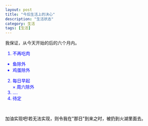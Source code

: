 ```yaml
---
layout: post
title: "今后生活上的决心"
description: "生活状态"
category: 生活
tags: [生活]
---
```



我保证，从今天开始的后的六个月内。<br/>
<font color=blue>
1. 不再吃肉<br/>
  * 鱼除外
  * 鸡蛋除外
2. 每日早起<br/>
  × 周六除外
3. ....<br/>
4. 待定<br/>

<br/>
<font color=black>

加油实现吧!若无法实现，则令我在"那日"到来之时，被扔到火湖里面去。
